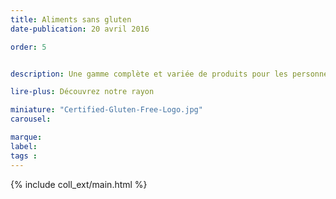 ```yaml
---
title: Aliments sans gluten
date-publication: 20 avril 2016

order: 5


description: Une gamme complète et variée de produits pour les personnes intolérantes ou allergiques au gluten

lire-plus: Découvrez notre rayon

miniature: "Certified-Gluten-Free-Logo.jpg"
carousel: 

marque: 
label:
tags : 
---
```


<!-- ******************************** -->
<!-- **** intro rayon **** -->



<!-- **** fin intro rayon ********* -->
<!-- ****************************** -->
<!--fin-excerpt-->

{% include coll_ext/main.html %}

